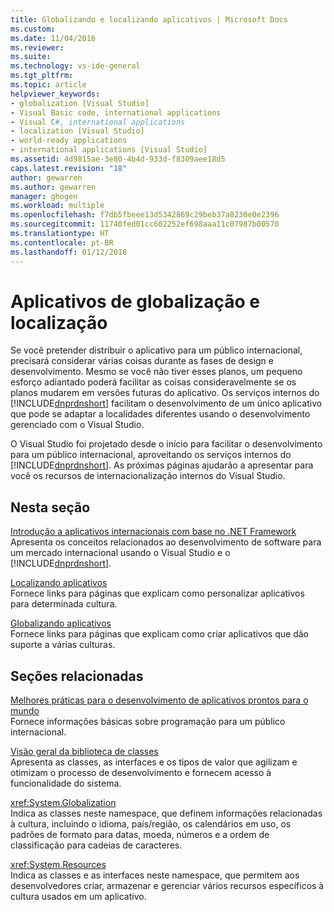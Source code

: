 ```yaml
---
title: Globalizando e localizando aplicativos | Microsoft Docs
ms.custom: 
ms.date: 11/04/2016
ms.reviewer: 
ms.suite: 
ms.technology: vs-ide-general
ms.tgt_pltfrm: 
ms.topic: article
helpviewer_keywords:
- globalization [Visual Studio]
- Visual Basic code, international applications
- Visual C#, international applications
- localization [Visual Studio]
- world-ready applications
- international applications [Visual Studio]
ms.assetid: 4d9815ae-3e80-4b4d-933d-f8309aee18d5
caps.latest.revision: "18"
author: gewarren
ms.author: gewarren
manager: ghogen
ms.workload: multiple
ms.openlocfilehash: f7db5fbeee13d5342869c29beb37a8230e0e2396
ms.sourcegitcommit: 11740fed01cc602252ef698aaa11c07987b00570
ms.translationtype: HT
ms.contentlocale: pt-BR
ms.lasthandoff: 01/12/2018
---
```

# <a name="globalizing-and-localizing-applications"></a>Aplicativos de globalização e localização

Se você pretender distribuir o aplicativo para um público internacional, precisará considerar várias coisas durante as fases de design e desenvolvimento. Mesmo se você não tiver esses planos, um pequeno esforço adiantado poderá facilitar as coisas consideravelmente se os planos mudarem em versões futuras do aplicativo. Os serviços internos do [!INCLUDE[dnprdnshort](../code-quality/includes/dnprdnshort_md.md)] facilitam o desenvolvimento de um único aplicativo que pode se adaptar a localidades diferentes usando o desenvolvimento gerenciado com o Visual Studio.  
  
 O Visual Studio foi projetado desde o início para facilitar o desenvolvimento para um público internacional, aproveitando os serviços internos do [!INCLUDE[dnprdnshort](../code-quality/includes/dnprdnshort_md.md)]. As próximas páginas ajudarão a apresentar para você os recursos de internacionalização internos do Visual Studio.  
  
## <a name="in-this-section"></a>Nesta seção

 [Introdução a aplicativos internacionais com base no .NET Framework](../ide/introduction-to-international-applications-based-on-the-dotnet-framework.md)  
 Apresenta os conceitos relacionados ao desenvolvimento de software para um mercado internacional usando o Visual Studio e o [!INCLUDE[dnprdnshort](../code-quality/includes/dnprdnshort_md.md)].  
  
 [Localizando aplicativos](../ide/localizing-applications.md)  
 Fornece links para páginas que explicam como personalizar aplicativos para determinada cultura.  
  
 [Globalizando aplicativos](../ide/globalizing-applications.md)  
 Fornece links para páginas que explicam como criar aplicativos que dão suporte a várias culturas.  
  
## <a name="related-sections"></a>Seções relacionadas
  
 [Melhores práticas para o desenvolvimento de aplicativos prontos para o mundo](http://msdn.microsoft.com/Library/f08169c7-aad8-4ec3-9a21-9ebd3b89986c)  
 Fornece informações básicas sobre programação para um público internacional.  
  
 [Visão geral da biblioteca de classes](/dotnet/standard/class-library-overview)  
 Apresenta as classes, as interfaces e os tipos de valor que agilizam e otimizam o processo de desenvolvimento e fornecem acesso à funcionalidade do sistema.  
  
 <xref:System.Globalization>  
 Indica as classes neste namespace, que definem informações relacionadas à cultura, incluindo o idioma, país/região, os calendários em uso, os padrões de formato para datas, moeda, números e a ordem de classificação para cadeias de caracteres.  
  
 <xref:System.Resources>  
 Indica as classes e as interfaces neste namespace, que permitem aos desenvolvedores criar, armazenar e gerenciar vários recursos específicos à cultura usados em um aplicativo.